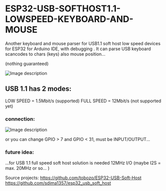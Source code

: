 # ESP32-USB-SOFTHOST1.1-LOWSPEED-KEYBOARD-AND-MOUSE
Another keyboard and mouse parser for USB1.1 soft host low speed devices for ESP32 for Arduino IDE, with debugging . 
It can parse USB keyboard scancodes to chars (keys) also mouse position... 

(nothing guaranteed)

![Image description](https://github.com/nathalis/ESP32-USB-SOFTHOST1.1-LOWSPEED-KEYBOARD-AND-MOUSE/blob/main/US_PC_keyboard_keycodes.png)

USB 1.1 has 2 modes:
--------------------
LOW SPEED = 1.5Mbit/s (supported)
FULL SPEED = 12Mbit/s (not supported yet)

### connection:

![Image description](https://github.com/nathalis/ESP32-USB-SOFTHOST1.1-LOWSPEED-KEYBOARD-AND-MOUSE/blob/main/connection.png)

or you can change GPIO > 7 and GPIO < 31, must be INPUT/OUTPUT...

### future idea:

...for USB 1.1 full speed soft host solution is needed 12MHz I/O (maybe I2S = max. 20MHz or so... )

Source projects:
https://github.com/tobozo/ESP32-USB-Soft-Host
https://github.com/sdima1357/esp32_usb_soft_host

